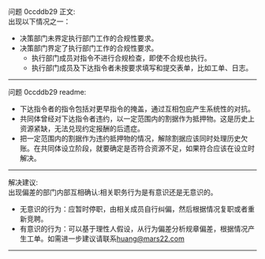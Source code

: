 问题 0ccddb29 正文:  
出现以下情况之一：
- 决策部门未界定执行部门工作的合规性要求。
- 决策部门界定了执行部门工作的合规性要求。
  - 执行部门成员对指令不进行合规检查，即使不合规也执行。
  - 执行部门成员及下达指令者未按要求填写和提交表单，比如工单、日志。

---
问题 0ccddb29 readme:
- 下达指令者的指令包括对更早指令的掩盖，通过互相包庇产生系统性的对抗。
- 共同体曾经对下达指令者违约，以一定范围内的割据作为抵押物。这是历史上资源紧缺，无法兑现约定报酬的后遗症。
- 把一定范围内的割据作为违约抵押物的情况，解除割据应该同时处理历史欠账。在共同体设立阶段，就要确定是否符合资源不足，如果符合应该在设立时解决。

---
解决建议:  
出现偏差的部门内部互相确认:相关职务行为是有意识还是无意识的。
  - 无意识的行为：应暂时停职，由相关成员自行纠偏，然后根据情况复职或者重新竞聘。
  - 有意识的行为：可以基于理性人假设，从行为偏差分析规章偏差，根据情况产生工单。如需进一步建议请联系<huang@mars22.com>  
---
